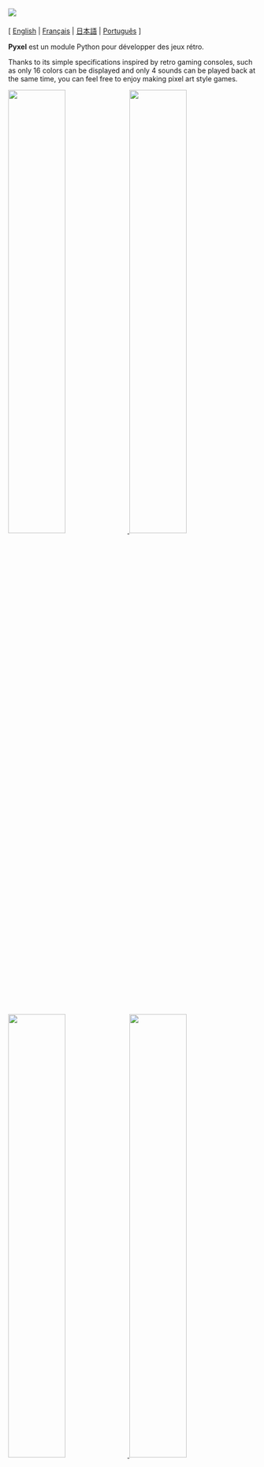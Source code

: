 # <img src="pyxel/examples/assets/pyxel_logo_152x64.png">

[ [English](README.md) | [Français](README.fr.md) | [日本語](README.ja.md) | [Português](README.pt-br.md) ]

**Pyxel** est un module Python pour développer des jeux rétro.

Thanks to its simple specifications inspired by retro gaming consoles, such as only 16 colors can be displayed and only 4 sounds can be played back at the same time, you can feel free to enjoy making pixel art style games. 

<a href="pyxel/examples/01_hello_pyxel.py" target="_blank">
<img src="pyxel/examples/screenshots/01_hello_pyxel.gif" width="48%">
</a>

<a href="pyxel/examples/02_jump_game.py" target="_blank">
<img src="pyxel/examples/screenshots/02_jump_game.gif" width="48%">
</a>

<a href="pyxel/examples/03_draw_api.py" target="_blank">
<img src="pyxel/examples/screenshots/03_draw_api.gif" width="48%">
</a>

<a href="pyxel/examples/04_sound_api.py" target="_blank">
<img src="pyxel/examples/screenshots/04_sound_api.gif" width="48%">
</a>

The specifications of the gaming console, APIs, and palettes of Pyxel are referring to awesome [PICO-8](https://www.lexaloffle.com/pico-8.php) and [TIC-80](https://tic.computer/).

Pyxel is open source and free to use. Let's start making a retro game with Pyxel!

## Spécifications techniques

- Run on Windows, Mac, and Linux
- Code writing with Python3
- Fixed 16 color palette
- 256x256 sized 3 image banks
- 4 channels with 64 definable sound banks
- Keyboard, mouse, and joystick(WIP) inputs
- Image and sound editor (WIP)

### Palette de couleurs

<img src="pyxel/examples/screenshots/05_color_palette.png">

## Installation

### Windows

After installing [Python3](https://www.python.org/), the following `pip` command installs Pyxel:

```sh
pip install pyxel
```

### Mac

After installing [Python3](https://www.python.org/) and [glfw](http://www.glfw.org/) (version 3.2.1 or higher), install Pyxel with `pip` command.

If [Homebrew](https://brew.sh/) package manager is ready, the following command installs all the necessary packages:

```sh
brew install python3 glfw
pip3 install pyxel
```

### Linux

Install the required packages in a way appropriate for each distribution. [glfw](http://www.glfw.org/) must be version 3.2.1 or higher.

**Arch:**

Install [`python-pixel`](https://aur.archlinux.org/packages/python-pyxel/) by using your favorite AUR helper:

```sh
yay -S python-pyxel
```

**Debian:**

```sh
apt-get install python3 python3-pip libglfw3 libportaudio2 libasound-dev
pip3 install pyxel
```

**Fedora:**

```sh
dnf install glfw portaudio
pip3 install pyxel
```

### Install examples

After installing Pyxel, the examples of Pyxel will be copied to the current directory with the following command:

```sh
install_pyxel_examples
```

## Utilisation

### Create Pyxel Application

After importing the Pyxel module in your python code, specify the window size with `init` function first, then starts the Pyxel application with `run` function.

```python
import pyxel

pyxel.init(160, 120)

def update():
    if pyxel.btnp(pyxel.KEY_Q):
        pyxel.quit()

def draw():
    pyxel.cls(0)
    pyxel.rect(10, 10, 20, 20, 11)

pyxel.run(update, draw)
```

The arguments of `run` function are `update` function to update each frame and `draw` function to draw screen when necessary.

In an actual application, it is recommended to wrap pyxel code in a class as below:

```python
import pyxel

class App:
    def __init__(self):
        pyxel.init(160, 120)
        self.x = 0
        pyxel.run(self.update, self.draw)

    def update(self):
        self.x = (self.x + 1) % pyxel.width

    def draw(self):
        pyxel.cls(0)
        pyxel.rect(self.x, 0, self.x + 7, 7, 9)

App()
```

### Special Controls

The following special controls can be performed while a Pyxel application is running:

- `Alt(Option)+1`  
Save the screenshot to the desktop
- `Alt(Option)+2`  
Reset the recording start time of the screen capture video
- `Alt(Option)+3`  
Save the screen capture video (gif) to the desktop (up to 30 seconds)
- `Alt(Option)+0`  
Toggle the performance monitor (fps, update time, and draw time)
- `Alt(Option)+Enter`  
Toggle full screen

### Create Images

There are the following methods to create images for Pyxel:

- Create an image from a list of strings with `Image.set` function
- Load a png file in Pyxel palette with `Image.load` function
- Create images with Pyxel Editor (WIP)

Please refer to the API reference for usage of `Image.set` and `Image.load`.

Because Pyxel uses the same palette as [PICO-8](https://www.lexaloffle.com/pico-8.php), when creating png images for Pyxel, it is recommended to use [Aseprite](https://www.aseprite.org/) in PICO-8 palette mode.

## Référence de l'API

### System

- `width`, `height`  
The width and height of the screen

- `frame_count`  
The number of the elapsed frames

- `init(width, height, [caption], [scale], [palette], [fps], [border_width], [border_color])`  
Initialize the Pyxel application with screen size (`width`, `height`). The maximum width and height of the screen is 256  
It is also possible to specify the window title with `caption`, the display magnification with `scale`, the palette color with `palette`, the frame rate with `fps`, and the margin width and color outside the screen with `border_width` and `border_color`. `palette` is specified as a list of 16 elements of 24 bit color, `border_color` as 24 bit color

- `run(update, draw)`  
Start the Pyxel application and call `update` function for frame update and `draw` function for drawing

- `quit()`  
End the Pyxel application at the end of the current frame

### Input
- `mouse_x`, `mouse_y`  
The current position of the mouse cursor

- `btn(key)`  
Return `True` if `key` is pressed, otherwise return `False` ([key definition list](pyxel/constants.py))

- `btnp(key, [hold], [period])`  
Return `True` if `key` is pressed at that frame, otherwise return `False`. When `hold` and `period` are specified, `True` will be returned at the `period` frame interval when the `key` is held down for more than `hold` frames

- `btnr(key)`  
Return `True` if `key` is released at that frame, otherwise return `False`

### Graphics

- `image(img, [system])`  
Operate the image bank `img`(0-2) (see the Image class). If `system` is `True`, the image bank 3 for system can be accessed  
e.g. `pyxel.image(0).load(0, 0, 'title.png')`

- `clip(x1, y1, x2, y2)`  
Set the drawing area of the screen to (`x1`, `y1`)-(`x2`, `y2`). Reset the drawing area with `clip()`

- `pal(col1, col2)`  
Replace color `col1` with `col2` at drawing. `pal()` to reset to the initial palette

- `cls(col)`  
Clear screen with color `col`

- `pix(x, y, col)`  
Draw a pixel of color `col` at (`x`, `y`)

- `line(x1, y1, x2, y2, col)`  
Draw a line of color `col` from (`x1`, `y1`) to (`x2`, `y2`)

- `rect(x1, y1, x2, y2, col)`  
Draw a rectangle of color `col` from (`x1`, `y1`) to (`x2`, `y2`)

- `rectb(x1, y1, x2, y2, col)`  
Draw the outline of a rectangle of color `col` from (`x1`, `y1`) to (`x2`, `y2`)

- `circ(x, y, r, col)`  
Draw a circle of radius `r` and color `col` at (`x`, `y`)

- `circb(x, y, r, col)`  
Draw the outline of a circle of radius `r` and color `col` at (`x`, `y`)

- `blt(x, y, img, sx, sy, w, h, [colkey])`  
Copy the region of size (`w`, `h`) from (`sx`, `sy`) of the image bank `img`(0-2) to (`x`, `y`). If negative value is set for `w` and/or `h`, it will reverse horizontally and/or vertically. If `colkey` is specified, treated as transparent color

- `text(x, y, s, col)`  
Draw a string `s` of color `col` at (`x`, `y`)

### Audio

- `sound(snd)`  
Operate the sound bank `snd`(0-63) (see the Sound class)
e.g. `pyxel.sound(0).speed = 60`

- `play(ch, snd, loop=False)`  
Play the sound bank `snd`(0-63) on channel `ch`(0-3). Play in order when `snd` is a list

- `stop(ch)`  
Stop playback of channel `ch`(0-3)

### Image Class

- `width`, `height`  
The width and height of the Image

- `data`  
The data of the Image (NumPy array)

- `set(x, y, data)`  
Set the image as a list of strings at (`x`, `y`)   
e.g. `pyxel.image(0).set(10, 10, ['1234', '5678', '9abc', 'defg'])`

- `load(x, y, filename, [dirname])`  
Read the png image from the directory of the execution script or `dirname` at (`x`, `y`)

- `copy(x, y, img, sx, sy, width, height)`  
Copy the region of size (`width`, `height`) from (`sx`, `sy`) of the image bank `img`(0-2) to (`x`, `y`)

### Sound Class

- `note`  
List of note(0-127) (33 = 'A2' = 440Hz)

- `tone`  
List of tone(0:Triangle / 1:Square / 2:Pulse / 3:Noise)

- `volume`  
List of volume(0-7)

- `effect`  
List of effects(0:None / 1:Slide / 2:Vibrato / 3:FadeOut)

- `speed`  
The length of one note(120 = 1 second per tone)

- `set(note, tone, volume, effect, speed)`  
Set a note, tone, volume, and effect with a string. If the tone, volume, and effect length are shorter than the note, it is repeated from the beginning

- `set_note(note)`  
Set the note with a string consists of 'CDEFGAB'+'#-'+'0123' or 'R'. Case-insensitive and whitespace is ignored  
e.g. `pyxel.sound(0).set_note('G2B-2D3R RF3F3F3')`

- `set_tone(tone)`  
Set the tone with a string consists of 'TSPN'. Case-insensitive and whitespace is ignored  
e.g. `pyxel.sound(0).set_tone('TTSS PPPN')`

- `set_volume(volume)`  
Set the volume with a string consists of '01234567'. Case-insensitive and whitespace is ignored  
e.g. `pyxel.sound(0).set_volume('7777 7531')`

- `set_effect(effect)`  
Set the effect with a string consists of 'NSVF'. Case-insensitive and whitespace is ignored  
e.g. `pyxel.sound(0).set_effect('NFNF NVVS')`

## Licence

Pyxel est sous [licence MIT](https://fr.wikipedia.org/wiki/Licence_MIT). La licence donne à toute personne recevant le logiciel le droit illimité de l'utiliser, le copier, le modifier, le fusionner, le publier, le distribuer, le vendre et de changer sa licence. La seule obligation est de mettre le nom des auteurs avec la notice de copyright.
